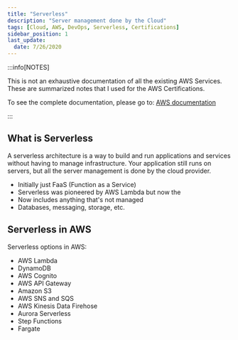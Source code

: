 ```yaml
---
title: "Serverless"
description: "Server management done by the Cloud"
tags: [Cloud, AWS, DevOps, Serverless, Certifications]
sidebar_position: 1
last_update:
  date: 7/26/2020
---
```




:::info[NOTES]

This is not an exhaustive documentation of all the existing AWS Services. These are summarized notes that I used for the AWS Certifications.

To see the complete documentation, please go to: [AWS documentation](https://docs.aws.amazon.com/)

:::



## What is Serverless 

A serverless architecture is a way to build and run applications and services without having to manage infrastructure. Your application still runs on servers, but all the server management is done by the cloud provider.

- Initially just FaaS (Function as a Service)
- Serverless was pioneered by AWS Lambda but now the 
- Now includes anything that's not managed
- Databases, messaging, storage, etc.

## Serverless in AWS

Serverless options in AWS: 

- AWS Lambda
- DynamoDB
- AWS Cognito
- AWS API Gateway
- Amazon S3
- AWS SNS and SQS
- AWS Kinesis Data Firehose
- Aurora Serverless
- Step Functions
- Fargate
